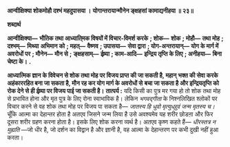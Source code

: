 **आन्वीक्षिक्या शोकमोहौ दश्भं महदुपासया ।** **योगान्तरायान्मौनेन ङ्क्षहसां कामाद्यनीहया ॥ २३॥** 

**शब्दार्थ** 

**आन्वीक्षिक्या—** **भौतिक तथा आध्याति्मक विषयों में विचार-विमर्श करके** **; शोक—** **शोक** **; मोहौ—** **तथा मोह** **; दश्भम्—** **मिथ्या** **अभिमान को** **; महत्—** **वैष्णव** **; उपासया—** **सेवा द्वारा** **; योग-अन्तरायान्—** **योग के मार्ग में अवरोधों पर** **; मौनेन—** **मौन से** **;** **ङ्क्षहसाम्—** **ईष्र्या** **; काम-आदि—** **इन्द्रिय तृप्ति के लिए** **; अनीहया—** **बिना चेष्टा के।** **.** 

**आध्यात्मिक ज्ञान के विवेचन से शोक तथा मोह पर विजय प्राप्त की जा सकती है, महान्** **भक्त की सेवा करके अहंकाररहित बना जा सकता है, मौन रह कर योग मार्ग के अवरोधों से** **बचा जा सकता है और इन्द्रियतृप्ति को रोक देने से ही ईष्र्या पर विजय पाई जा सकती है।** **तात्पर्य :** यदि किसी का पुत्र मर गया हो तो शोक तथा मोह से प्रभावित होना और मृत पुत्र के लिए रोना स्वाभाविक है। लेकिन *भगवद्गीता* के निश्नलिखित श्लोकों पर विचार करने से वह शोक तथा मोह पर विजय पा सकता है— *जातस्य हि धुवो मृत्युध्र्रुवं जन्म मृतस्य च।* चूँकि आत्मा का देहान्तर होता है अतएव जिसने जन्म लिया है उसे अवश्यमेव यह शरीर छोडऩा और फिर दूसरा शरीर ग्रहण करना होता है। इसके लिए शोक करना व्यर्थ है। अतएव कृष्ण कहते हैं— *धीरस्तत्र न मुह्यति* —जो धीर है, जो दर्शन का विद्वान है और ज्ञानी है, वह आत्मा के देहान्तरण पर कभी दुखी नहीं हुआ करता।  